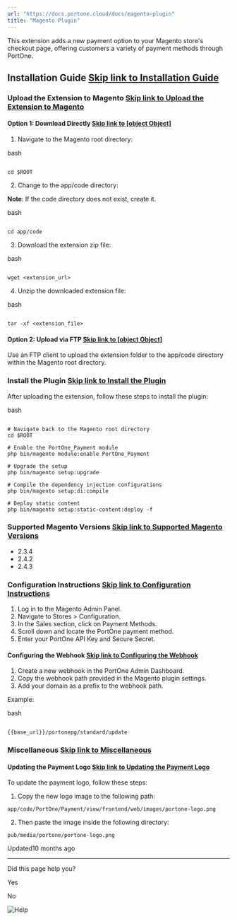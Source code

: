 ```yaml
---
url: "https://docs.portone.cloud/docs/magento-plugin"
title: "Magento Plugin"
---
```


This extension adds a new payment option to your Magento store's checkout page, offering customers a variety of payment methods through PortOne.

## Installation Guide   [Skip link to Installation Guide](https://docs.portone.cloud/docs/magento-plugin\#installation-guide)

### Upload the Extension to Magento   [Skip link to Upload the Extension to Magento](https://docs.portone.cloud/docs/magento-plugin\#upload-the-extension-to-magento)

#### **Option 1: Download Directly**   [Skip link to [object Object]](https://docs.portone.cloud/docs/magento-plugin\#option-1-download-directly)

1. Navigate to the Magento root directory:



bash





```rdmd-code lang-bash theme-light

cd $ROOT

```

2. Change to the app/code directory:

**Note**: If the code directory does not exist, create it.



bash





```rdmd-code lang-Text theme-light

cd app/code

```

3. Download the extension zip file:



bash





```rdmd-code lang-Text theme-light

wget <extension_url>

```

4. Unzip the downloaded extension file:



bash





```rdmd-code lang-Text theme-light

tar -xf <extension_file>

```


#### **Option 2: Upload via FTP**   [Skip link to [object Object]](https://docs.portone.cloud/docs/magento-plugin\#option-2-upload-via-ftp)

Use an FTP client to upload the extension folder to the app/code directory within the Magento root directory.

### Install the Plugin   [Skip link to Install the Plugin](https://docs.portone.cloud/docs/magento-plugin\#install-the-plugin)

After uploading the extension, follow these steps to install the plugin:

bash

```rdmd-code lang-Text theme-light

# Navigate back to the Magento root directory
cd $ROOT

# Enable the PortOne_Payment module
php bin/magento module:enable PortOne_Payment

# Upgrade the setup
php bin/magento setup:upgrade

# Compile the dependency injection configurations
php bin/magento setup:di:compile

# Deploy static content
php bin/magento setup:static-content:deploy -f

```

### Supported Magento Versions   [Skip link to Supported Magento Versions](https://docs.portone.cloud/docs/magento-plugin\#supported-magento-versions)

- 2.3.4
- 2.4.2
- 2.4.3

### Configuration Instructions   [Skip link to Configuration Instructions](https://docs.portone.cloud/docs/magento-plugin\#configuration-instructions)

1. Log in to the Magento Admin Panel.
2. Navigate to Stores > Configuration.
3. In the Sales section, click on Payment Methods.
4. Scroll down and locate the PortOne payment method.
5. Enter your PortOne API Key and Secure Secret.

#### Configuring the Webhook   [Skip link to Configuring the Webhook](https://docs.portone.cloud/docs/magento-plugin\#configuring-the-webhook)

1. Create a new webhook in the PortOne Admin Dashboard.
2. Copy the webhook path provided in the Magento plugin settings.
3. Add your domain as a prefix to the webhook path.


Example:



bash





```rdmd-code lang-Text theme-light

{{base_url}}/portonepg/standard/update

```


### Miscellaneous   [Skip link to Miscellaneous](https://docs.portone.cloud/docs/magento-plugin\#miscellaneous)

#### Updating the Payment Logo   [Skip link to Updating the Payment Logo](https://docs.portone.cloud/docs/magento-plugin\#updating-the-payment-logo)

To update the payment logo, follow these steps:

1. Copy the new logo image to the following path:


```rdmd-code lang- theme-light
app/code/PortOne/Payment/view/frontend/web/images/portone-logo.png

```

2. Then paste the image inside the following directory:


```rdmd-code lang- theme-light
pub/media/portone/portone-logo.png

```


Updated10 months ago

* * *

Did this page help you?

Yes

No

![Help](https://cdn.jsdelivr.net/gh/iamport-intl/portone-devx-chatbot-widget@production/public/chat-intro1.svg)